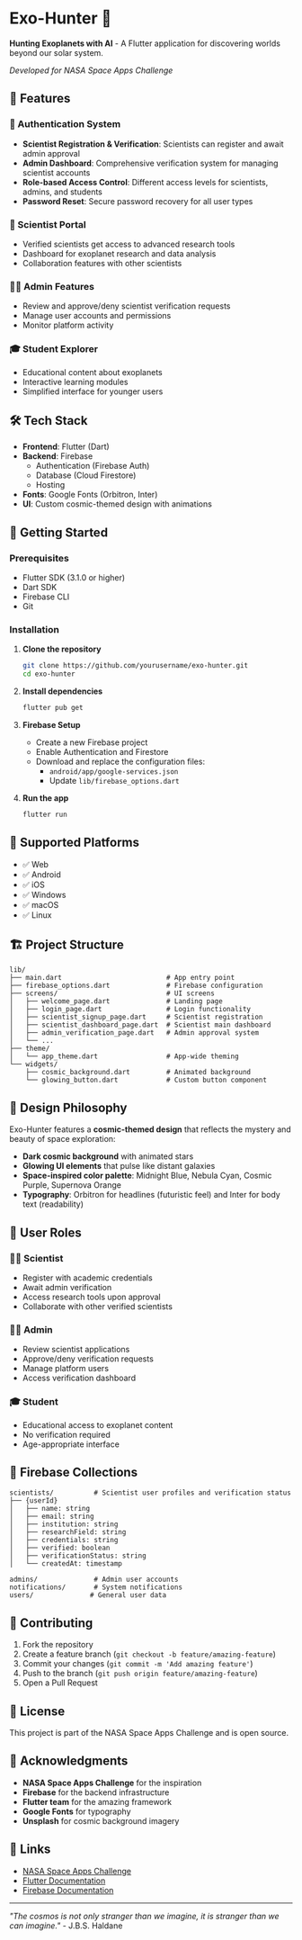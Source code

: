 # Exo-Hunter 🚀

**Hunting Exoplanets with AI** - A Flutter application for discovering worlds beyond our solar system.

*Developed for NASA Space Apps Challenge*

## 🌟 Features

### 🔐 Authentication System
- **Scientist Registration & Verification**: Scientists can register and await admin approval
- **Admin Dashboard**: Comprehensive verification system for managing scientist accounts
- **Role-based Access Control**: Different access levels for scientists, admins, and students
- **Password Reset**: Secure password recovery for all user types

### 🔬 Scientist Portal
- Verified scientists get access to advanced research tools
- Dashboard for exoplanet research and data analysis
- Collaboration features with other scientists

### 👨‍💼 Admin Features
- Review and approve/deny scientist verification requests
- Manage user accounts and permissions
- Monitor platform activity

### 🎓 Student Explorer
- Educational content about exoplanets
- Interactive learning modules
- Simplified interface for younger users

## 🛠️ Tech Stack

- **Frontend**: Flutter (Dart)
- **Backend**: Firebase
  - Authentication (Firebase Auth)
  - Database (Cloud Firestore)
  - Hosting
- **Fonts**: Google Fonts (Orbitron, Inter)
- **UI**: Custom cosmic-themed design with animations

## 🚀 Getting Started

### Prerequisites
- Flutter SDK (3.1.0 or higher)
- Dart SDK
- Firebase CLI
- Git

### Installation

1. **Clone the repository**
   ```bash
   git clone https://github.com/yourusername/exo-hunter.git
   cd exo-hunter
   ```

2. **Install dependencies**
   ```bash
   flutter pub get
   ```

3. **Firebase Setup**
   - Create a new Firebase project
   - Enable Authentication and Firestore
   - Download and replace the configuration files:
     - `android/app/google-services.json`
     - Update `lib/firebase_options.dart`

4. **Run the app**
   ```bash
   flutter run
   ```

## 📱 Supported Platforms

- ✅ Web
- ✅ Android
- ✅ iOS
- ✅ Windows
- ✅ macOS
- ✅ Linux

## 🏗️ Project Structure

```
lib/
├── main.dart                          # App entry point
├── firebase_options.dart              # Firebase configuration
├── screens/                           # UI screens
│   ├── welcome_page.dart              # Landing page
│   ├── login_page.dart                # Login functionality
│   ├── scientist_signup_page.dart     # Scientist registration
│   ├── scientist_dashboard_page.dart  # Scientist main dashboard
│   ├── admin_verification_page.dart   # Admin approval system
│   └── ...
├── theme/
│   └── app_theme.dart                 # App-wide theming
└── widgets/
    ├── cosmic_background.dart         # Animated background
    └── glowing_button.dart            # Custom button component
```

## 🎨 Design Philosophy

Exo-Hunter features a **cosmic-themed design** that reflects the mystery and beauty of space exploration:

- **Dark cosmic background** with animated stars
- **Glowing UI elements** that pulse like distant galaxies
- **Space-inspired color palette**: Midnight Blue, Nebula Cyan, Cosmic Purple, Supernova Orange
- **Typography**: Orbitron for headlines (futuristic feel) and Inter for body text (readability)

## 🔐 User Roles

### 👩‍🔬 Scientist
- Register with academic credentials
- Await admin verification
- Access research tools upon approval
- Collaborate with other verified scientists

### 👨‍💼 Admin
- Review scientist applications
- Approve/deny verification requests
- Manage platform users
- Access verification dashboard

### 🎓 Student
- Educational access to exoplanet content
- No verification required
- Age-appropriate interface

## 🌌 Firebase Collections

```
scientists/          # Scientist user profiles and verification status
├── {userId}
│   ├── name: string
│   ├── email: string
│   ├── institution: string
│   ├── researchField: string
│   ├── credentials: string
│   ├── verified: boolean
│   ├── verificationStatus: string
│   └── createdAt: timestamp

admins/              # Admin user accounts
notifications/       # System notifications
users/              # General user data
```

## 🤝 Contributing

1. Fork the repository
2. Create a feature branch (`git checkout -b feature/amazing-feature`)
3. Commit your changes (`git commit -m 'Add amazing feature'`)
4. Push to the branch (`git push origin feature/amazing-feature`)
5. Open a Pull Request

## 📄 License

This project is part of the NASA Space Apps Challenge and is open source.

## 🙏 Acknowledgments

- **NASA Space Apps Challenge** for the inspiration
- **Firebase** for the backend infrastructure
- **Flutter team** for the amazing framework
- **Google Fonts** for typography
- **Unsplash** for cosmic background imagery

## 🔗 Links

- [NASA Space Apps Challenge](https://www.spaceappschallenge.org/)
- [Flutter Documentation](https://docs.flutter.dev/)
- [Firebase Documentation](https://firebase.google.com/docs)

---

*"The cosmos is not only stranger than we imagine, it is stranger than we can imagine."* - J.B.S. Haldane
